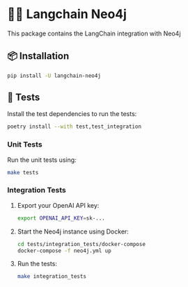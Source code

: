 # 🦜️🔗 Langchain Neo4j

This package contains the LangChain integration with Neo4j

## 📦 Installation

```bash
pip install -U langchain-neo4j
```

## 🧪 Tests

Install the test dependencies to run the tests:

```bash
poetry install --with test,test_integration
```

### Unit Tests

Run the unit tests using:

```bash
make tests
```

### Integration Tests

1. Export your OpenAI API key:

    ```bash
    export OPENAI_API_KEY=sk-...
    ```

2. Start the Neo4j instance using Docker:

    ```bash
    cd tests/integration_tests/docker-compose
    docker-compose -f neo4j.yml up
    ```

3. Run the tests:

    ```bash
    make integration_tests
    ```
